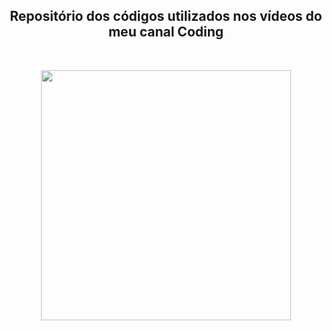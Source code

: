 <h2 align="center"> Repositório dos códigos utilizados nos vídeos do meu canal Coding </h1>
<br>

<p align="center">
    <img align='center' height='400' src='https://docs.google.com/uc?id=1yk1yyeX1tup02NwzPx-ezNkaFlxFLRck'>
</p>
